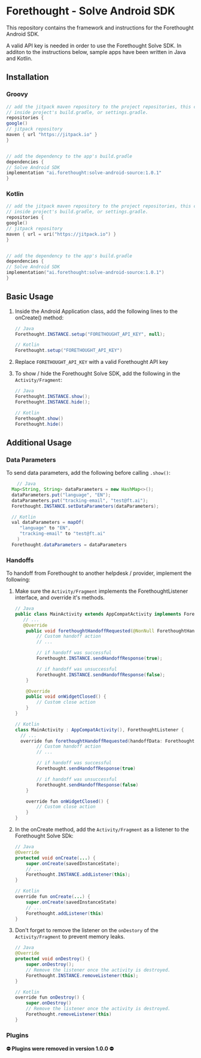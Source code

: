 # Forethought - Solve Android SDK

This repository contains the framework and instructions for the Forethought Android SDK.

A valid API key is needed in order to use the Forethought Solve SDK. In additon to the instructions below, sample apps have been written in Java and Kotlin.

## Installation

### Groovy

   ```groovy
// add the jitpack maven repository to the project repositories, this can exist
// inside project's build.gradle, or settings.gradle.
repositories {
   google()
   // jitpack repository
   maven { url "https://jitpack.io" }
}


// add the dependency to the app's build.gradle
dependencies {
   // Solve Android SDK
   implementation "ai.forethought:solve-android-source:1.0.1"
}
   ```

### Kotlin

   ```kotlin
// add the jitpack maven repository to the project repositories, this can exist
// inside project's build.gradle, or settings.gradle.
repositories {
   google()
   // jitpack repository
   maven { url = uri("https://jitpack.io") }
}


// add the dependency to the app's build.gradle
dependencies {
   // Solve Android SDK
   implementation("ai.forethought:solve-android-source:1.0.1")
}
   ```

## Basic Usage

1. Inside the Android Application class, add the following lines to the onCreate() method:

   ```java
   // Java
   Forethought.INSTANCE.setup("FORETHOUGHT_API_KEY", null);

   // Kotlin
   Forethought.setup("FORETHOUGHT_API_KEY")
   ```

2. Replace `FORETHOUGHT_API_KEY` with a valid Forethought API key

3. To show / hide the Forethought Solve SDK, add the following in the `Activity/Fragment`:

   ```java
   // Java
   Forethought.INSTANCE.show();
   Forethought.INSTANCE.hide();

   // Kotlin
   Forethought.show()
   Forethought.hide()
   ```


## Additional Usage

### Data Parameters

To send data parameters, add the following before calling `.show()`:

   ```java
	   // Java
     Map<String, String> dataParameters = new HashMap<>();
     dataParameters.put("language", "EN");
     dataParameters.put("tracking-email", "test@ft.ai");
     Forethought.INSTANCE.setDataParameters(dataParameters);

     // Kotlin
     val dataParameters = mapOf(
        "language" to "EN",
        "tracking-email" to "test@ft.ai"
       )
     Forethought.dataParameters = dataParameters
   ```

### Handoffs

To handoff from Forethought to another helpdesk / provider, implement the following:

1. Make sure the `Activity/Fragment` implements the ForethoughtListener interface, and override it's methods.
   ```java
   // Java
   public class MainActivity extends AppCompatActivity implements ForethoughtListener {
      // ...
      @Override
       public void forethoughtHandoffRequested(@NonNull ForethoughtHandoffData forethoughtHandoffData) {
           // Custom handoff action
           // ...

           // if handoff was successful
           Forethought.INSTANCE.sendHandoffResponse(true);

           // if handoff was unsuccessful
           Forethought.INSTANCE.sendHandoffResponse(false);
       }

       @Override
       public void onWidgetClosed() {
           // Custom close action
       }
   }

   // Kotlin
   class MainActivity : AppCompatActivity(), ForethoughtListener {
     // ...
     override fun forethoughtHandoffRequested(handoffData: ForethoughtHandoffData) {
           // Custom handoff action
           // ...

           // if handoff was successful
           Forethought.sendHandoffResponse(true)

           // if handoff was unsuccessful
           Forethought.sendHandoffResponse(false)
       }

       override fun onWidgetClosed() {
           // Custom close action
       }
   }
   ```

2. In the onCreate method, add the `Activity/Fragment` as a listener to the Forethought Solve SDk:
   ```java
   // Java
   @Override
   protected void onCreate(...) {
       super.onCreate(savedInstanceState);
       // ...
       Forethought.INSTANCE.addListener(this);
   }

   // Kotlin
   override fun onCreate(...) {
       super.onCreate(savedInstanceState)
       // ...
       Forethought.addListener(this)
   }
   ```

3. Don't forget to remove the listener on the `onDestory` of the `Activity/Fragment` to prevent memory leaks.
   ```java
   // Java
   @Override
   protected void onDestroy() {
       super.onDestroy();
       // Remove the listener once the activity is destroyed.
       Forethought.INSTANCE.removeListener(this);
   }

   // Kotlin
   override fun onDestroy() {
       super.onDestroy()
       // Remove the listener once the activity is destroyed.
       Forethought.removeListener(this)
   }
   ```


### Plugins

**⛔️ Plugins were removed in version 1.0.0 ⛔️**
